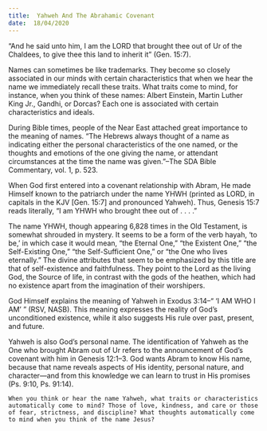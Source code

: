 ```yaml
---
title:  Yahweh And The Abrahamic Covenant
date:  18/04/2020
---
```


“And he said unto him, I am the LORD that brought thee out of Ur of the Chaldees, to give thee this land to inherit it” (Gen. 15:7).

Names can sometimes be like trademarks. They become so closely associated in our minds with certain characteristics that when we hear the name we immediately recall these traits. What traits come to mind, for instance, when you think of these names: Albert Einstein, Martin Luther King Jr., Gandhi, or Dorcas? Each one is associated with certain characteristics and ideals.

During Bible times, people of the Near East attached great importance to the meaning of names. “The Hebrews always thought of a name as indicating either the personal characteristics of the one named, or the thoughts and emotions of the one giving the name, or attendant circumstances at the time the name was given.”–The SDA Bible Commentary, vol. 1, p. 523.

When God first entered into a covenant relationship with Abram, He made Himself known to the patriarch under the name YHWH (printed as LORD, in capitals in the KJV [Gen. 15:7] and pronounced Yahweh). Thus, Genesis 15:7 reads literally, “I am YHWH who brought thee out of . . . .”

The name YHWH, though appearing 6,828 times in the Old Testament, is somewhat shrouded in mystery. It seems to be a form of the verb hayah, ‘to be,’ in which case it would mean, “the Eternal One,” “the Existent One,” “the Self-Existing One,” “the Self-Sufficient One,” or “the One who lives eternally.” The divine attributes that seem to be emphasized by this title are that of self-existence and faithfulness. They point to the Lord as the living God, the Source of life, in contrast with the gods of the heathen, which had no existence apart from the imagination of their worshipers.

God Himself explains the meaning of Yahweh in Exodus 3:14–“ ‘I AM WHO I AM’ ” (RSV, NASB). This meaning expresses the reality of God’s unconditioned existence, while it also suggests His rule over past, present, and future.

Yahweh is also God’s personal name. The identification of Yahweh as the One who brought Abram out of Ur refers to the announcement of God’s covenant with him in Genesis 12:1–3. God wants Abram to know His name, because that name reveals aspects of His identity, personal nature, and character—and from this knowledge we can learn to trust in His promises (Ps. 9:10, Ps. 91:14).

`When you think or hear the name Yahweh, what traits or characteristics automatically come to mind? Those of love, kindness, and care or those of fear, strictness, and discipline? What thoughts automatically come to mind when you think of the name Jesus?`